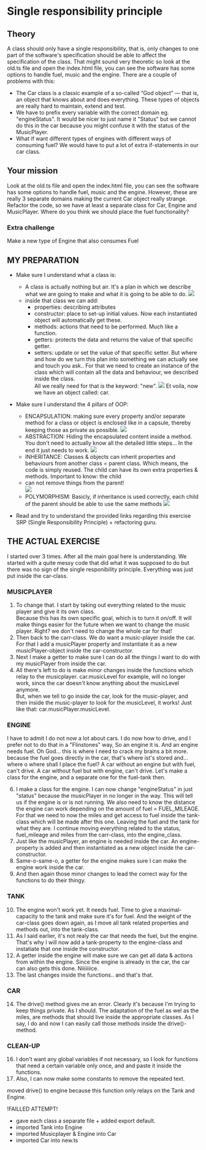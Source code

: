 # Single responsibility principle

## Theory
A class should only have a single responsibility, that is, only 
changes to one part of the software's specification 
should be able to affect the specification of the class.
That might sound very theoretic so look at the old.ts file and 
open the index.html file, 
you can see the software has some options to handle fuel, music 
and the engine. There are a couple of problems with this:

- The Car class is a classic example of a so-called “God object” — that is, an object that 
knows about and does everything. These types of objects are really hard to maintain, extend and test.
- We have to prefix every variable with the correct domain eg. "engineStatus". 
It would be nicer to just name it "Status" but we cannot do this in the car because you might 
confuse it with the status of the MusicPlayer.
- What if want different types of engines with different ways of consuming fuel? We would have to put a 
lot of extra if-statements in our car class.

## Your mission
Look at the old.ts file and open the index.html file, you can see the software has some options 
to handle fuel, music and the engine. However, these are really 3 separate domains making the 
current Car object really strange.
Refactor the code, so we have at least a separate class for Car, Engine and MusicPlayer. 
Where do you think we should place the fuel functionality?

### Extra challenge
Make a new type of Engine that also consumes Fuel

## MY PREPARATION
- Make sure I understand what a class is:

  * A class is actually nothing but air.  It's a plan in which we describe what we are going to make and what it is 
  going to be able to do.
  ![](img/class.png)
  * inside that class we can add:
    - properties: describing attributes
    - constructor: place to set-up initial values.  Now each instantiated object will automatically get these.
    - methods: actions that need to be performed.  Much like a function.
    - getters: protects the data and returns the value of that specific getter.
    - setters: update or set the value of that specific setter.
  But where and how do we turn this plan into something we can actually see and touch you ask..
  For that we need to create an instance of the class which will contain all the data and behaviour, we described inside the class.  
  All we really need for that is the keyword: "new".
 ![](../../../../Desktop/instantiate.png)  Et voila, now we have an object called: car.
   
- Make sure I understand the 4 pillars of OOP: 

  * ENCAPSULATION: making sure every property and/or separate method for a class or object is enclosed 
  like in a capsule, thereby keeping those as private as possible.
  ![](img/encapsulation.png)
  * ABSTRACTION: Hiding the encapsulated content inside a method.  You don't need to actually know all the detailed 
  little steps... In the end it just needs to work. 
  ![](img/abstraction.png)
  * INHERITANCE: Classes & objects can inherit properties and behaviours from another class = parent class.  Which 
  means, the code is simply reused.  The child can have its own extra properties & methods.  Important to know: the child 
  * can not remove things from the parent!  
  ![](img/inheritance.png)
  * POLYMORPHISM: Basicly, if inheritance is used correctly, each child of the parent should be able to use the same methods 
  ![](img/polymorphism.png)

- Read and try to understand the provided links regarding this exercise SRP (Single Responsibility Principle) + 
refactoring guru.

## THE ACTUAL EXERCISE
I started over 3 times.  After all the main goal here is understanding.
We started with a quite messy code that did what it was supposed to do but there was no sign of the single 
responibility principle.  Everything was just put inside the car-class.  

### MUSICPLAYER
1. To change that.  I start by taking out everything related to the music player and give it its own class.  
Because this has its own specific goal, which is to turn it on/off.  It will make things easier for the future when 
we want to change the music player. Right? we don't need to change the whole car for that!
2. Then back to the carr-class.  We do want a music-player inside the car.  For that I add a musicPlayer property 
and instantiate it as a new musicPlayer-object inside the car-constructor.
3. Next I make a getter to make sure I can do all the things I want to do with my musicPlayer from inside the car.
4. All there's left to do is make minor changes inside the functions which relay to the musicplayer.  car.musicLevel 
for example, will no longer work, since the car doesn't know anything about the musicLevel anymore.  
But, when we tell to go inside the car, look for the music-player, and then inside the music-player to look for the 
musicLevel, it works!  Just like that: car.musicPlayer.musicLevel.

### ENGINE
I have to admit I do not now a lot about cars.  I do now how to drive, and I prefer not to do that in a "Flinstones" 
way, So an engine it is.  And an engine needs fuel.  Oh God... this is where I need to crack my brains a bit more.
because the fuel goes directly in the car, that's where ist's stored and... where o where shall I place 
the fuel?  A car without an engine but with fuel, can't drive.  A car without fuel but with engine, can't drive.  Let's make a class for the engine, and a separate one for the fuel-tank then.

6. I make a class for the engine.  I can now change "engineStatus" in just "status" because the musicPlayer in no 
longer in the way.  This will tell us if the engine is or is not running.  We also need to know the distance the engine 
can work depending on the amount of fuel = FUEL_MILEAGE.  For that we need to now the miles and get access to fuel 
inside the tank-class which will be made after this one. Leaving the fuel and the tank for what they are.  I continue
moving everything related to the status, fuel_mileage and miles from the carr-class, into the engine_class.
7. Just like the musicPlayer, an engine is needed inside the car.  An engine-property is added and then instantiated 
as a new object inside the car-constructor.
8. Same-o-same-o, a getter for the engine makes sure I can make the engine work inside the car.
9. And then again those minor changes to lead the correct way for the functions to do their thingy.

### TANK
10. The engine won't work yet. It needs fuel.  Time to give a maximal-capacity to the tank and make sure it's for 
fuel. And the weight of the car-class goes down again, as I move all tank related properties and methods out, into the
tank-class.
11. As I said earlier, it's not realy the car that needs the fuel, but the engine.  That's why I will now add a 
tank-property to the engine-class and instatiate that one inside the constructor.
12. A getter inside the engine will make sure we can get all data & actions from within the engine.  Since the 
engine is already in the car, the car can also gets this done.  Niiiiiiice.
13. The last changes inside the functions.. and that's that.

### CAR
14. The drive() method gives me an error.  Clearly it's because I'm trying to keep things private.  As I should.
The adaptation of the fuel as wel as the miles, are methods that should live inside the appropriate classes.
As I say, I do and now I can easily call those methods inside the drive()-method.

### CLEAN-UP
16. I don't want any global variables if not necessary, so I look for functions that need a certain variable only
once, and and paste it inside the functions.
17. Also, I can now make some constants to remove the repeated text.

moved drive() to engine because this function only relays on the Tank and Engine.

!FAILLED ATTEMPT!
- gave each class a separate file + added export default.
- imported Tank into Engine
- imported Musicplayer & Engine into Car
- imported Car into new.ts



















